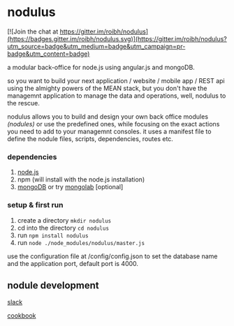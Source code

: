 # nodulus 

[![Join the chat at https://gitter.im/roibh/nodulus](https://badges.gitter.im/roibh/nodulus.svg)](https://gitter.im/roibh/nodulus?utm_source=badge&utm_medium=badge&utm_campaign=pr-badge&utm_content=badge)

a modular back-office for node.js using angular.js and mongoDB.

so you want to build your next application / website / mobile app / REST api using the almighty powers of the MEAN stack, but you don't have the managemnt application to manage the data and operations, well,  nodulus to the rescue.

nodulus allows you to build and design your own back office modules *(nodules)* or use the predefined ones, while focusing on the exact actions you need to add to your managemnt consoles.
it uses a manifest file to define the nodule files, scripts, dependencies, routes etc.

### dependencies

1. [node.js](https://nodejs.org/en/)
2. npm (will install with the node.js installation)
3. [mongoDB](https://www.mongodb.org/) or try  [mongolab](https://mongolab.com/) [optional]

### setup & first run
1. create a directory `mkdir nodulus`
2. cd into the directory `cd nodulus`
3. run `npm install nodulus`
4. run `node ./node_modules/nodulus/master.js`

use the configuration file at /config/config.json to set the database name and the application port, default port is 4000.


## nodule development


[slack](https://nodulus.slack.com/messages/general/)


[cookbook](https://roibh.gitbooks.io/nodulus)

